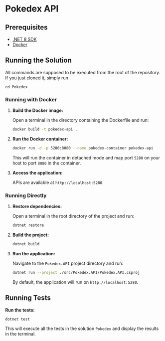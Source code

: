 # Pokedex API

## Prerequisites

- [.NET 8 SDK](https://dotnet.microsoft.com/download/dotnet/8.0)
- [Docker](https://www.docker.com/get-started)

## Running the Solution
All commands are supposed to be executed from the root of the repository. If you just cloned it, simply run 
```
cd Pokedex
```


### Running with Docker

1. **Build the Docker image:**

   Open a terminal in the directory containing the Dockerfile and run:

   ```sh
   docker build -t pokedex-api .
   ```

2. **Run the Docker container:**

   ```sh
   docker run -d -p 5280:8080 --name pokedex-container pokedex-api
   ```

   This will run the container in detached mode and map port `5280` on your host to port `8080` in the container.

3. **Access the application:**

   APIs are available at `http://localhost:5280`.

### Running Directly

1. **Restore dependencies:**

   Open a terminal in the root directory of the project and run:

   ```sh
   dotnet restore
   ```

2. **Build the project:**

   ```sh
   dotnet build
   ```

3. **Run the application:**

   Navigate to the `Pokedex.API` project directory and run:

   ```sh
   dotnet run --project ./src/Pokedex.API/Pokedex.API.csproj
   ```

   By default, the application will run on `http://localhost:5280`.

## Running Tests

 **Run the tests:**

   ```sh
   dotnet test
   ```

   This will execute all the tests in the solution `Pokedex` and display the results in the terminal.